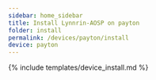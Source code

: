 ```yaml
---
sidebar: home_sidebar
title: Install Lynnrin-AOSP on payton
folder: install
permalink: /devices/payton/install
device: payton
---
```

{% include templates/device_install.md %}
